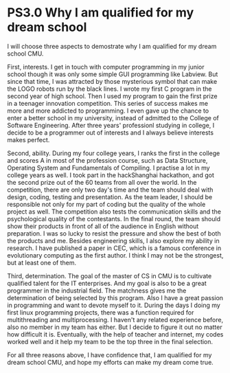 
# PS3.0 Why I am qualified for my dream school

I will choose three aspects to demostrate why I am qualified for my dream school CMU.

First, interests. I get in touch with computer programming in my junior school though it was only some simple GUI programming like Labview. But since that time, I was attracted by those mysterious symbol that can make the LOGO robots run by the black lines. I wrote my first C program in the second year of high school. Then I used my program to gain the first prize in a teenager innovation competition. This series of success makes me more and more addicted to programming. I even gave up the chance to enter a better school in my university, instead of admitted to the College of Software Engineering. After three years' professionl studying in college, I decide to be a programmer out of interests and I always believe interests makes perfect.

Second, ability. During my four college years, I ranks the first in the college and scores A in most of the profession course, such as Data Structure, Operating System and Fundamentals of Compiling. I practise a lot in my college years as well. I took part in the hackShanghai hackathon, and got the second prize out of the 60 teams from all over the world. In the competition, there are only two day's time and the team should deal with design, coding, testing and presentation. As the team leader, I should be responsible not only for my part of coding but the quality of the whole project as well. The competition also tests the communication skills and the psychological quality of the contestants. In the final round, the team should show their products in front of all of the audience  in English without preparation. I was so lucky to resist the pressure and show the best of both the products and me. Besides engineering skills, I also explore my ability in research. I have published a paper in CEC, which is a famous conference in evolutionary computing as the first author. I think I may not be the strongest, but at least one of them.

Third, determination. The goal of the master of CS in CMU is to cultivate qualified talent for the IT enterprises. And my goal is also to be a great programmer in the industrial field. The matchness gives me the determination of being selected by this program. Also I have a great passion in programming and want to devote myself to it. During the days I doing my first linux programming projects, there was a function required for multithreading and multiprocessing. I haven't any related experience before, also no member in my team has either. But I decide to figure it out no matter how difficult it is. Eventually, with the help of teacher and internet, my codes worked well and it help my team to be the top three in the final selection.

For all three reasons above, I have confidence that, I am qualified for my dream school CMU, and hope my efforts can make my dream come true.